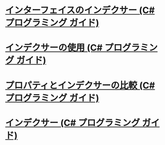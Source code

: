 # [インターフェイスのインデクサー (C# プログラミング ガイド)](indexers-in-interfaces.md)
# [インデクサーの使用 (C# プログラミング ガイド)](using-indexers.md)
# [プロパティとインデクサーの比較 (C# プログラミング ガイド)](comparison-between-properties-and-indexers.md)
# [インデクサー (C# プログラミング ガイド)](index.md)
